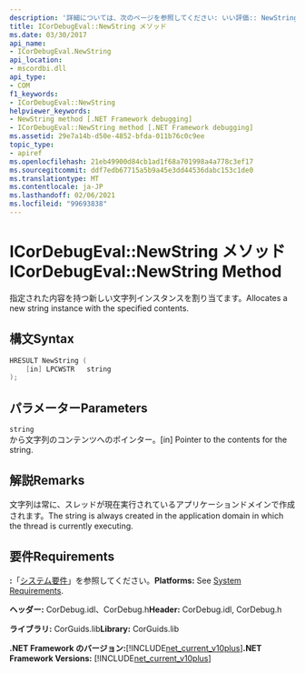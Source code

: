 ```yaml
---
description: '詳細については、次のページを参照してください: いい評価:: NewString メソッド'
title: ICorDebugEval::NewString メソッド
ms.date: 03/30/2017
api_name:
- ICorDebugEval.NewString
api_location:
- mscordbi.dll
api_type:
- COM
f1_keywords:
- ICorDebugEval::NewString
helpviewer_keywords:
- NewString method [.NET Framework debugging]
- ICorDebugEval::NewString method [.NET Framework debugging]
ms.assetid: 29e7a14b-d50e-4852-bfda-011b76c0c9ee
topic_type:
- apiref
ms.openlocfilehash: 21eb49900d84cb1ad1f68a701998a4a778c3ef17
ms.sourcegitcommit: ddf7edb67715a5b9a45e3dd44536dabc153c1de0
ms.translationtype: MT
ms.contentlocale: ja-JP
ms.lasthandoff: 02/06/2021
ms.locfileid: "99693838"
---
```

# <a name="icordebugevalnewstring-method"></a><span data-ttu-id="c670e-103">ICorDebugEval::NewString メソッド</span><span class="sxs-lookup"><span data-stu-id="c670e-103">ICorDebugEval::NewString Method</span></span>

<span data-ttu-id="c670e-104">指定された内容を持つ新しい文字列インスタンスを割り当てます。</span><span class="sxs-lookup"><span data-stu-id="c670e-104">Allocates a new string instance with the specified contents.</span></span>  
  
## <a name="syntax"></a><span data-ttu-id="c670e-105">構文</span><span class="sxs-lookup"><span data-stu-id="c670e-105">Syntax</span></span>  
  
```cpp  
HRESULT NewString (  
    [in] LPCWSTR   string  
);  
```  
  
## <a name="parameters"></a><span data-ttu-id="c670e-106">パラメーター</span><span class="sxs-lookup"><span data-stu-id="c670e-106">Parameters</span></span>  

 `string`  
 <span data-ttu-id="c670e-107">から文字列のコンテンツへのポインター。</span><span class="sxs-lookup"><span data-stu-id="c670e-107">[in] Pointer to the contents for the string.</span></span>  
  
## <a name="remarks"></a><span data-ttu-id="c670e-108">解説</span><span class="sxs-lookup"><span data-stu-id="c670e-108">Remarks</span></span>  

 <span data-ttu-id="c670e-109">文字列は常に、スレッドが現在実行されているアプリケーションドメインで作成されます。</span><span class="sxs-lookup"><span data-stu-id="c670e-109">The string is always created in the application domain in which the thread is currently executing.</span></span>  
  
## <a name="requirements"></a><span data-ttu-id="c670e-110">要件</span><span class="sxs-lookup"><span data-stu-id="c670e-110">Requirements</span></span>  

 <span data-ttu-id="c670e-111">**:**「[システム要件](../../get-started/system-requirements.md)」を参照してください。</span><span class="sxs-lookup"><span data-stu-id="c670e-111">**Platforms:** See [System Requirements](../../get-started/system-requirements.md).</span></span>  
  
 <span data-ttu-id="c670e-112">**ヘッダー:** CorDebug.idl、CorDebug.h</span><span class="sxs-lookup"><span data-stu-id="c670e-112">**Header:** CorDebug.idl, CorDebug.h</span></span>  
  
 <span data-ttu-id="c670e-113">**ライブラリ:** CorGuids.lib</span><span class="sxs-lookup"><span data-stu-id="c670e-113">**Library:** CorGuids.lib</span></span>  
  
 <span data-ttu-id="c670e-114">**.NET Framework のバージョン:**[!INCLUDE[net_current_v10plus](../../../../includes/net-current-v10plus-md.md)]</span><span class="sxs-lookup"><span data-stu-id="c670e-114">**.NET Framework Versions:** [!INCLUDE[net_current_v10plus](../../../../includes/net-current-v10plus-md.md)]</span></span>
